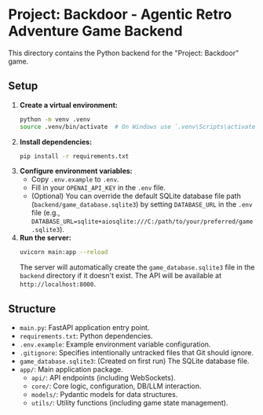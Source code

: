 # Project: Backdoor - Agentic Retro Adventure Game Backend

This directory contains the Python backend for the "Project: Backdoor" game.

## Setup

1.  **Create a virtual environment:**
    ```bash
    python -m venv .venv
    source .venv/bin/activate  # On Windows use `.venv\Scripts\activate`
    ```
2.  **Install dependencies:**
    ```bash
    pip install -r requirements.txt
    ```
3.  **Configure environment variables:**
    *   Copy `.env.example` to `.env`.
    *   Fill in your `OPENAI_API_KEY` in the `.env` file.
    *   (Optional) You can override the default SQLite database file path (`backend/game_database.sqlite3`) by setting `DATABASE_URL` in the `.env` file (e.g., `DATABASE_URL=sqlite+aiosqlite:///C:/path/to/your/preferred/game.sqlite3`).
4.  **Run the server:**
    ```bash
    uvicorn main:app --reload
    ```
    The server will automatically create the `game_database.sqlite3` file in the `backend` directory if it doesn't exist.
    The API will be available at `http://localhost:8000`.

## Structure

*   `main.py`: FastAPI application entry point.
*   `requirements.txt`: Python dependencies.
*   `.env.example`: Example environment variable configuration.
*   `.gitignore`: Specifies intentionally untracked files that Git should ignore.
*   `game_database.sqlite3`: (Created on first run) The SQLite database file.
*   `app/`: Main application package.
    *   `api/`: API endpoints (including WebSockets).
    *   `core/`: Core logic, configuration, DB/LLM interaction.
    *   `models/`: Pydantic models for data structures.
    *   `utils/`: Utility functions (including game state management). 
